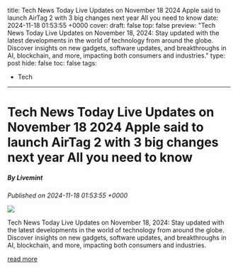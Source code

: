 title: Tech News Today Live Updates on November 18 2024 Apple said to launch AirTag 2 with 3 big changes next year All you need to know
date: 2024-11-18 01:53:55 +0000
cover: 
draft: false
top: false
preview: "Tech News Today Live Updates on November 18, 2024: Stay updated with the latest developments in the world of technology from around the globe. Discover insights on new gadgets, software updates, and breakthroughs in AI, blockchain, and more, impacting both consumers and industries."
type: post
hide: false
toc: false
tags:
  - Tech
---

# Tech News Today Live Updates on November 18 2024 Apple said to launch AirTag 2 with 3 big changes next year All you need to know
##### By Livemint
_Published on 2024-11-18 01:53:55 +0000_

![](https://www.livemint.com/lm-img/img/2024/11/18/600x338/airtag_1731894345436_1731894345589.JPG)

Tech News Today Live Updates on November 18, 2024: Stay updated with the latest developments in the world of technology from around the globe. Discover insights on new gadgets, software updates, and breakthroughs in AI, blockchain, and more, impacting both consumers and industries.

[read more](https://www.livemint.com/technology/latest-technology-news-today-on-november-18-2024-live-updates-11731894835611.html)
